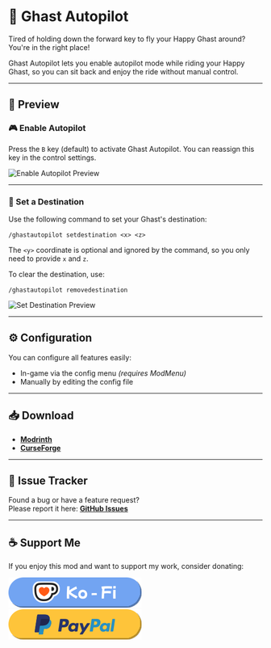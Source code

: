 # 🚀 Ghast Autopilot

Tired of holding down the forward key to fly your Happy Ghast around? You're in the right place!

Ghast Autopilot lets you enable autopilot mode while riding your Happy Ghast, so you can sit back and enjoy the ride without manual control.

---

## 🧪 Preview

### 🎮 Enable Autopilot

Press the `B` key (default) to activate Ghast Autopilot.
You can reassign this key in the control settings.

![Enable Autopilot Preview](https://raw.githubusercontent.com/Smootheez/Ghast-Autopilot/refs/heads/master/assets/gif/enable_autopilot_preview.gif)

---

### 📍 Set a Destination

Use the following command to set your Ghast's destination:

```
/ghastautopilot setdestination <x> <z>
```

The `<y>` coordinate is optional and ignored by the command, so you only need to provide `x` and `z`.

To clear the destination, use:

```
/ghastautopilot removedestination
```

![Set Destination Preview](https://raw.githubusercontent.com/Smootheez/Ghast-Autopilot/refs/heads/master/assets/gif/setdestination_command_preview.gif)

---

## ⚙️ Configuration

You can configure all features easily:
- In-game via the config menu *(requires ModMenu)*
- Manually by editing the config file

---

## 📥 Download

- **[Modrinth](https://modrinth.com/mod/ghast-autopilot)**
- **[CurseForge](https://www.curseforge.com/minecraft/mc-mods/ghast-autopilot)**

---

## 🐞 Issue Tracker

Found a bug or have a feature request?  
Please report it here: [**GitHub Issues**](https://github.com/Smootheez/Ghast-Autopilot/issues)

---

## ☕ Support Me

If you enjoy this mod and want to support my work, consider donating:

[![ko-fi](https://raw.githubusercontent.com/Smootheez/Smootheez/7b16ed55570e49b9320e9cade5e572b271e9f1fe/assets/donation-kofi.svg)](https://ko-fi.com/smootheez)
[![paypal](https://raw.githubusercontent.com/Smootheez/Smootheez/7b16ed55570e49b9320e9cade5e572b271e9f1fe/assets/donation-paypal.svg)](https://paypal.me/smootheez)

